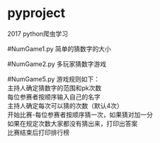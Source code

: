 # pyproject
2017 python爬虫学习

#NumGame1.py
简单的猜数字的大小

#NumGame2.py
多玩家猜数字游戏

#NumGame5.py
游戏规则如下：<br>
主持人确定猜数字的范围和pk次数<br>
每位参赛者按顺序输入自己的名字<br>
主持人确定每次可以猜的次数（默认4次）<br>
开始比赛-每位参赛者按顺序猜一次，如果猜对加一分<br>
如果在规定次数大家都没有猜出来，打印出答案<br>
比赛结束后打印排行榜<br>